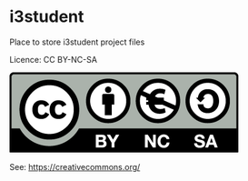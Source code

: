 # i3student
Place to store i3student project files


Licence: CC BY-NC-SA

![CC-BY-NC-SA](by-nc-sa.eu.png?raw=true "Licence CC-BY-NC-SA")


See: https://creativecommons.org/

